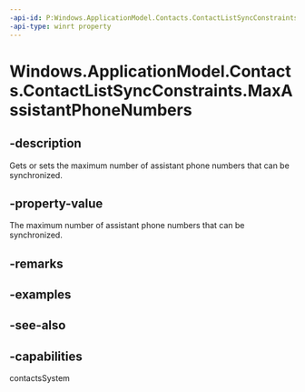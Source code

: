 ```yaml
---
-api-id: P:Windows.ApplicationModel.Contacts.ContactListSyncConstraints.MaxAssistantPhoneNumbers
-api-type: winrt property
---
```


<!-- Property syntax
public Windows.Foundation.IReference<int> MaxAssistantPhoneNumbers { get;  set; }
-->

# Windows.ApplicationModel.Contacts.ContactListSyncConstraints.MaxAssistantPhoneNumbers

## -description
Gets or sets the maximum number of assistant phone numbers that can be synchronized.

## -property-value
The maximum number of assistant phone numbers that can be synchronized.

## -remarks

## -examples

## -see-also

## -capabilities
contactsSystem
